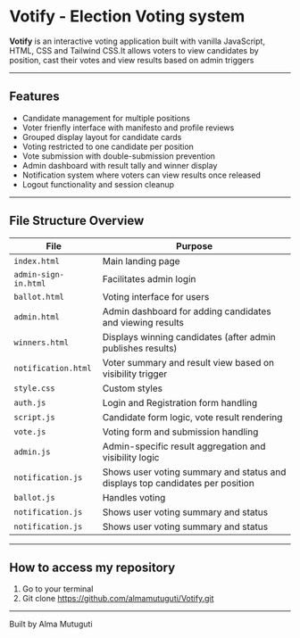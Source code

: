 # Votify - Election Voting system
**Votify** is an interactive voting application built with vanilla JavaScript, HTML, CSS and Tailwind CSS.It allows voters to view candidates by position, cast their votes and view results based on admin triggers

---

## Features

- Candidate management for multiple positions
- Voter frienfly interface with manifesto and profile reviews
- Grouped display layout for candidate cards 
- Voting restricted to one candidate per position
- Vote submission with double-submission prevention
- Admin dashboard with result tally and winner display
- Notification system where voters can view results once released
- Logout functionality and session cleanup

---

##  File Structure Overview

| File              | Purpose                                                    |
|-------------------|------------------------------------------------------------|
| `index.html`      | Main landing page                                          |
| `admin-sign-in.html`      | Facilitates admin login                                          |
| `ballot.html`       | Voting interface for users                                 |
| `admin.html`      | Admin dashboard for adding candidates and viewing results  |
| `winners.html`    | Displays winning candidates (after admin publishes results)|
| `notification.html`| Voter summary and result view based on visibility trigger |
| `style.css`       | Custom styles                                              |
| `auth.js`       | Login and Registration form handling               |q
| `script.js`       | Candidate form logic, vote result rendering                |
| `vote.js`         | Voting form and submission handling                        |
| `admin.js`        | Admin-specific result aggregation and visibility logic     |
| `notification.js` | Shows user voting summary and status and displays top candidates per position                      |
| `ballot.js` | Handles voting                       |
| `notification.js` | Shows user voting summary and status                       |
| `notification.js` | Shows user voting summary and status                       |

---

##  How to access my repository
   1. Go to your terminal
   2. Git clone https://github.com/almamutuguti/Votify.git



---
Built by Alma Mutuguti




